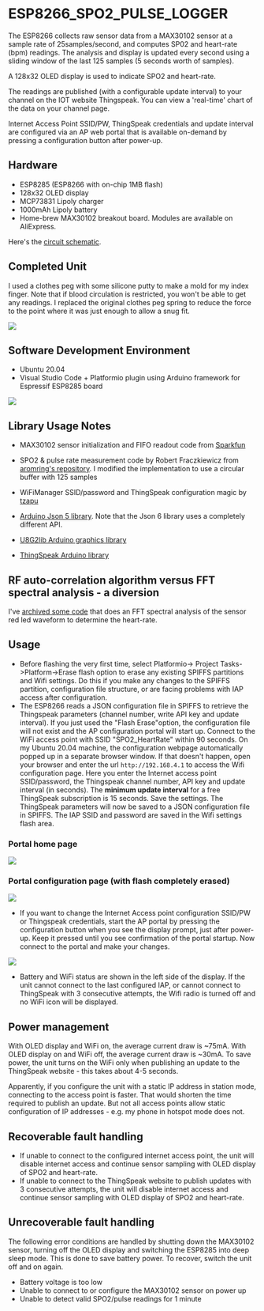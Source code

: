 # ESP8266_SPO2_PULSE_LOGGER
 
The ESP8266 collects raw sensor data from a MAX30102 
sensor at a sample rate of 25samples/second, and computes SP02 and heart-rate (bpm) readings. The analysis and display is updated every second using a sliding window of the last 125 samples (5 seconds worth of samples). 

A 128x32 OLED display is used to indicate SPO2 and heart-rate.

The readings are published (with a configurable update interval) to your 
channel on the IOT website Thingspeak. 
You can view a 'real-time' chart of the data on your channel page.

Internet Access Point SSID/PW, ThingSpeak credentials and update interval are
configured via an AP web portal that is available on-demand by pressing a
configuration button after power-up.

## Hardware

* ESP8285 (ESP8266 with on-chip 1MB flash)
* 128x32 OLED display
* MCP73831 Lipoly charger
* 1000mAh Lipoly battery
* Home-brew MAX30102 breakout board. Modules are available on AliExpress.

Here's the [circuit schematic](docs/sp02_pulse_logger_schematic.pdf).

## Completed Unit

I used a clothes peg with some silicone putty to make a mold for my index finger. 
Note that if blood circulation
is restricted, you won't be able to get any readings. I replaced the original clothes peg spring to reduce the force to the point where it was just enough to allow a snug fit. 

<img src="docs/prototype_hardware_2.jpg" />

## Software Development Environment
* Ubuntu 20.04
* Visual Studio Code + Platformio plugin using Arduino framework for Espressif ESP8285 board

<img src="docs/vsc_screenshot_.png">

## Library Usage Notes

* MAX30102 sensor initialization and FIFO readout code from 
[Sparkfun](https://github.com/sparkfun/SparkFun_MAX3010x_Sensor_Library)

* SPO2 & pulse rate measurement code by Robert Fraczkiewicz from 
[aromring's repository](https://github.com/aromring/MAX30102_by_RF). 
I modified the implementation to use a circular buffer with 125 samples

* WiFiManager SSID/password and ThingSpeak configuration magic by [tzapu](https://github.com/tzapu/WiFiManager)

* [Arduino Json 5 library](https://github.com/bblanchon/ArduinoJson/tree/5.x). Note that
the Json 6 library uses a completely different API.

* [U8G2lib Arduino graphics library](https://github.com/olikraus/U8g2_Arduino)

* [ThingSpeak Arduino library](https://github.com/mathworks/thingspeak-arduino)

## RF auto-correlation algorithm versus FFT spectral analysis - a diversion

I've [archived some code](RFA_versus_FFT_for_heartrate.zip) that does an 
FFT spectral analysis of the sensor red led waveform to determine the heart-rate. 

## Usage

* Before flashing the very first time, select Platformio-> Project Tasks->Platform->Erase flash option to erase any existing
SPIFFS partitions and Wifi settings. 
Do this if you make any changes to the SPIFFS partition, configuration file structure, or are facing problems with IAP access after configuration.
* The ESP8266 reads a JSON configuration file in SPIFFS to retrieve the Thingspeak
parameters (channel number, write API key and update interval). If you just used the
"Flash Erase"option, the configuration file will not exist and the AP configuration portal will start up.
Connect to the WiFi access point with SSID "SPO2_HeartRate" within 90 seconds. On my
Ubuntu 20.04 machine, the configuration webpage automatically popped up in a separate browser window.
If that doesn't happen, open your browser and enter the url ```http://192.168.4.1``` to access the Wifi configuration page. Here you enter the 
Internet access point SSID/password, the Thingspeak channel number, API key and update interval (in seconds). The **minimum update interval** for a free ThingSpeak subscription is 15 seconds.
Save the settings. The ThingSpeak parameters will now be saved to a JSON configuration file
in SPIFFS. The IAP SSID and password are saved in the Wifi settings flash area.

### Portal home page

<img src="docs/ConfigPortal1.png" />

### Portal configuration page (with flash completely erased)

<img src="docs/ConfigPortal2.png" />

* If you want to change the Internet Access point configuration SSID/PW or Thingspeak
credentials, start the AP portal by pressing the configuration button
when you see the display prompt, just after power-up. Keep it pressed until you
see confirmation of the portal startup.
Now connect to the portal and make your changes.


<img src="docs/screenshot.png"/>

* Battery and WiFi status are shown in the left side of the display. If the unit cannot
connect to the last configured IAP, or cannot connect to ThingSpeak with 3 consecutive attempts, 
the Wifi radio is turned off and no WiFi icon will be displayed.

## Power management

With OLED display and WiFi on, the average current draw is ~75mA. With OLED display on and WiFi off, the average current draw
is ~30mA. 
To save power, the unit turns on the WiFi only when publishing an update to
the ThingSpeak website - this takes about 4-5 seconds.

Apparently, if you configure the unit with a static IP address in station mode, connecting
to the access point is faster. That would shorten the time required to publish an update.
But not all access points allow static configuration of IP
addresses - e.g. my phone in hotspot mode does not.

## Recoverable fault handling

* If unable to connect to the configured internet access point, the unit will disable
internet access and continue sensor sampling with OLED display of SPO2 and heart-rate.
* If unable to connect to the ThingSpeak website to publish updates with 3 consecutive
attempts, the unit will disable internet access
and continue sensor sampling with OLED display of SPO2 and heart-rate.

## Unrecoverable fault handling

The following error conditions are handled by 
shutting down the MAX30102 sensor, turning off the OLED display and switching the ESP8285 
into deep sleep mode.
This is done to save battery power. To recover, switch the unit off and on again. 

* Battery voltage is too low
* Unable to connect to or configure the MAX30102 sensor on power up
* Unable to detect valid SPO2/pulse readings for 1 minute



